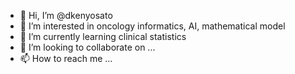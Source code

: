 - 👋 Hi, I’m @dkenyosato
- 👀 I’m interested in oncology informatics, AI, mathematical model
- 🌱 I’m currently learning clinical statistics
- 💞️ I’m looking to collaborate on ...
- 📫 How to reach me ...

<!---
dkenyosato/dkenyosato is a ✨ special ✨ repository because its `README.md` (this file) appears on your GitHub profile.
You can click the Preview link to take a look at your changes.
--->
